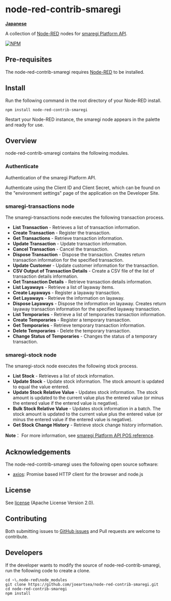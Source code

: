 node-red-contrib-smaregi
========================

[**Japanese**](./README_ja.md)

A collection of <a href="http://nodered.org" target="_new">Node-RED</a> nodes for <a href="https://www1.smaregi.dev/apidoc/" target="_new">smaregi Platform API</a>.

[![NPM](https://nodei.co/npm/node-red-contrib-smaregi.png?downloads=true)](https://nodei.co/npm/node-red-contrib-smaregi/)

Pre-requisites
-------

The node-red-contrib-smaregi requires <a href="http://nodered.org" target="_new">Node-RED</a> to be installed.


Install
-------

Run the following command in the root directory of your Node-RED install.

    npm install node-red-contrib-smaregi

Restart your Node-RED instance, the smaregi node appears in the palette and ready for use.


Overview
-------

node-red-contrib-smaregi contains the following modules.

### Authenticate

Authentication of the smaregi Platform API.

Authenticate using the Client ID and Client Secret, which can be found on the "environment settings" page of the application on the Developer Site.


### smaregi-transactions node

The smaregi-transactions node executes the following transaction process.

- **List Transaction** - Retrieves a list of transaction information.
- **Create Transaction** - Register the transaction.
- **Get Transactions** - Retrieve transaction information.
- **Update Transaction** - Update transaction information.
- **Cancel Transaction** - Cancel the transaction.
- **Dispose Transaction** - Dispose the transaction. Creates return transaction information for the specified transaction.
- **Update Customer** - Update customer information for the transaction.
- **CSV Output of Transaction Details** - Create a CSV file of the list of transaction details information.
- **Get Transaction Details** - Retrieve transaction details information.
- **List Layaways** - Retrieve a list of layaway items.
- **Create Layaways** - Register a layaway transaction.
- **Get Layaways** - Retrieve the information on layaway.
- **Dispose Layaways** - Dispose the information on layaway. Creates return layaway transaction information for the specified layaway transaction.
- **List Temporaries** - Retrieve a list of temporaries transaction information.
- **Create Temporaries** - Register a temporary transaction.
- **Get Temporaries** - Retrieve temporary transaction information.
- **Delete Temporaries** - Delete the temporary transaction.
- **Change Status of Temporaries** - Changes the status of a temporary transaction.

### smaregi-stock node

The smaregi-stock node executes the following stock process.

- **List Stock** - Retrieves a list of stock information.
- **Update Stock** - Update stock information. The stock amount is updated to equal the value entered.
- **Update Stock Relative Value** - Updates stock information. The stock amount is updated to the current value plus the entered value (or minus the entered value if the entered value is negative).
- **Bulk Stock Relative Value** - Updates stock information in a batch. The stock amount is updated to the current value plus the entered value (or minus the entered value if the entered value is negative).
- **Get Stock Change History** - Retrieve stock change history information.

**Note**： For more information, see [smaregi Platform API POS reference](https://www1.smaregi.dev/apidoc/).


Acknowledgements
-------

The node-red-contrib-smaregi uses the following open source software:

- [axios](https://github.com/axios/axios): Promise based HTTP client for the browser and node.js


License
-------

See [license](https://github.com/joeartsea/node-red-contrib-smaregi/blob/master/LICENSE) (Apache License Version 2.0).


Contributing
-------

Both submitting issues to [GitHub issues](https://github.com/joeartsea/node-red-contrib-smaregi/issues) and Pull requests are welcome to contribute.


Developers
-------

If the developer wants to modify the source of node-red-contrib-smaregi, run the following code to create a clone.

```
cd ~\.node-red\node_modules
git clone https://github.com/joeartsea/node-red-contrib-smaregi.git
cd node-red-contrib-smaregi
npm install
```
